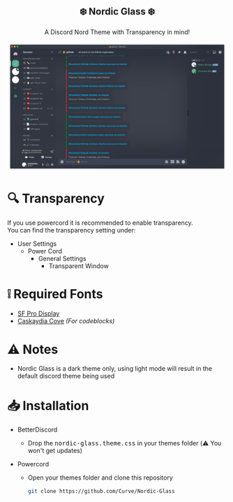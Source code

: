 <div align="center" justify="center">

<h2> ❄️ Nordic Glass ❄️ </h2>

A Discord Nord Theme with Transparency in mind!

<img src="assets/screenshot.png">

</div>

# 🔍 Transparency

If you use powercord it is recommended to enable transparency.  
You can find the transparency setting under:

- User Settings
  - Power Cord
    - General Settings
      - Transparent Window

# ❕ Required Fonts
- [SF Pro Display](https://developer.apple.com/fonts/)
- [Caskaydia Cove](https://github.com/ryanoasis/nerd-fonts/tree/master/patched-fonts/CascadiaCode/Regular/complete) _(For codeblocks)_

# ⚠️ Notes
- Nordic Glass is a dark theme only, using light mode will result in the default discord theme being used

# 📥 Installation
- BetterDiscord
  - Drop the <kbd>nordic-glass.theme.css</kbd> in your themes folder (⚠️ You won't get updates)

- Powercord
  - Open your themes folder and clone this repository
    ```sh
    git clone https://github.com/Curve/Nordic-Glass
    ```